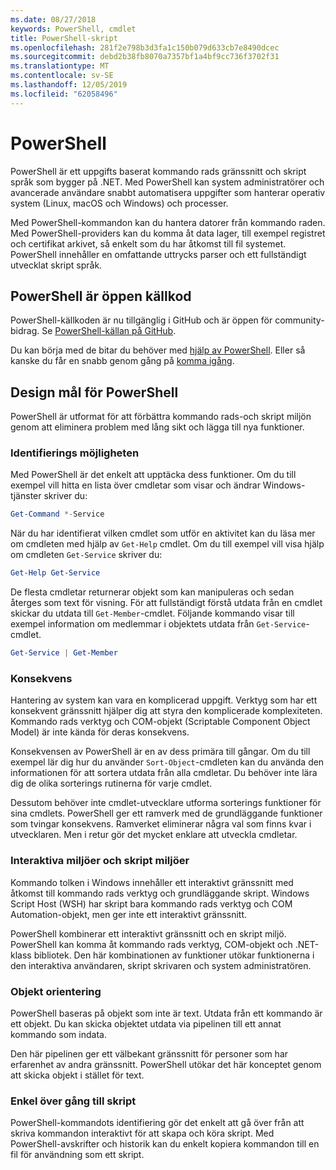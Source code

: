 ```yaml
---
ms.date: 08/27/2018
keywords: PowerShell, cmdlet
title: PowerShell-skript
ms.openlocfilehash: 281f2e798b3d3fa1c150b079d633cb7e8490dcec
ms.sourcegitcommit: debd2b38fb8070a7357bf1a4bf9cc736f3702f31
ms.translationtype: MT
ms.contentlocale: sv-SE
ms.lasthandoff: 12/05/2019
ms.locfileid: "62058496"
---
```

# <a name="powershell"></a>PowerShell

PowerShell är ett uppgifts baserat kommando rads gränssnitt och skript språk som bygger på .NET.
Med PowerShell kan system administratörer och avancerade användare snabbt automatisera uppgifter som hanterar operativ system (Linux, macOS och Windows) och processer.

Med PowerShell-kommandon kan du hantera datorer från kommando raden. Med PowerShell-providers kan du komma åt data lager, till exempel registret och certifikat arkivet, så enkelt som du har åtkomst till fil systemet. PowerShell innehåller en omfattande uttrycks parser och ett fullständigt utvecklat skript språk.

## <a name="powershell-is-open-source"></a>PowerShell är öppen källkod

PowerShell-källkoden är nu tillgänglig i GitHub och är öppen för community-bidrag.
Se [PowerShell-källan på GitHub](https://github.com/powershell/powershell).

Du kan börja med de bitar du behöver med [hjälp av PowerShell](https://github.com/PowerShell/PowerShell#get-powershell).
Eller så kanske du får en snabb genom gång på [komma igång](https://github.com/PowerShell/PowerShell/blob/master/docs/learning-powershell).

## <a name="powershell-design-goals"></a>Design mål för PowerShell

PowerShell är utformat för att förbättra kommando rads-och skript miljön genom att eliminera problem med lång sikt och lägga till nya funktioner.

### <a name="discoverability"></a>Identifierings möjligheten

Med PowerShell är det enkelt att upptäcka dess funktioner. Om du till exempel vill hitta en lista över cmdletar som visar och ändrar Windows-tjänster skriver du:

```powershell
Get-Command *-Service
```

När du har identifierat vilken cmdlet som utför en aktivitet kan du läsa mer om cmdleten med hjälp av `Get-Help` cmdlet. Om du till exempel vill visa hjälp om cmdleten `Get-Service` skriver du:

```powershell
Get-Help Get-Service
```

De flesta cmdletar returnerar objekt som kan manipuleras och sedan återges som text för visning. För att fullständigt förstå utdata från en cmdlet skickar du utdata till `Get-Member`-cmdlet. Följande kommando visar till exempel information om medlemmar i objektets utdata från `Get-Service`-cmdlet.

```powershell
Get-Service | Get-Member
```

### <a name="consistency"></a>Konsekvens

Hantering av system kan vara en komplicerad uppgift. Verktyg som har ett konsekvent gränssnitt hjälper dig att styra den komplicerade komplexiteten. Kommando rads verktyg och COM-objekt (Scriptable Component Object Model) är inte kända för deras konsekvens.

Konsekvensen av PowerShell är en av dess primära till gångar. Om du till exempel lär dig hur du använder `Sort-Object`-cmdleten kan du använda den informationen för att sortera utdata från alla cmdletar. Du behöver inte lära dig de olika sorterings rutinerna för varje cmdlet.

Dessutom behöver inte cmdlet-utvecklare utforma sorterings funktioner för sina cmdlets. PowerShell ger ett ramverk med de grundläggande funktioner som tvingar konsekvens. Ramverket eliminerar några val som finns kvar i utvecklaren. Men i retur gör det mycket enklare att utveckla cmdletar.

### <a name="interactive-and-scripting-environments"></a>Interaktiva miljöer och skript miljöer

Kommando tolken i Windows innehåller ett interaktivt gränssnitt med åtkomst till kommando rads verktyg och grundläggande skript. Windows Script Host (WSH) har skript bara kommando rads verktyg och COM Automation-objekt, men ger inte ett interaktivt gränssnitt.

PowerShell kombinerar ett interaktivt gränssnitt och en skript miljö. PowerShell kan komma åt kommando rads verktyg, COM-objekt och .NET-klass bibliotek. Den här kombinationen av funktioner utökar funktionerna i den interaktiva användaren, skript skrivaren och system administratören.

### <a name="object-orientation"></a>Objekt orientering

PowerShell baseras på objekt som inte är text. Utdata från ett kommando är ett objekt. Du kan skicka objektet utdata via pipelinen till ett annat kommando som indata.

Den här pipelinen ger ett välbekant gränssnitt för personer som har erfarenhet av andra gränssnitt. PowerShell utökar det här konceptet genom att skicka objekt i stället för text.

### <a name="easy-transition-to-scripting"></a>Enkel över gång till skript

PowerShell-kommandots identifiering gör det enkelt att gå över från att skriva kommandon interaktivt för att skapa och köra skript. Med PowerShell-avskrifter och historik kan du enkelt kopiera kommandon till en fil för användning som ett skript.

